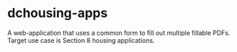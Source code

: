 dchousing-apps
==============

A web-application that uses a common form to fill out multiple fillable PDFs. Target use case is Section 8 housing applications.
